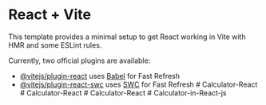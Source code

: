 # React + Vite

This template provides a minimal setup to get React working in Vite with HMR and some ESLint rules.

Currently, two official plugins are available:

- [@vitejs/plugin-react](https://github.com/vitejs/vite-plugin-react/blob/main/packages/plugin-react/README.md) uses [Babel](https://babeljs.io/) for Fast Refresh
- [@vitejs/plugin-react-swc](https://github.com/vitejs/vite-plugin-react-swc) uses [SWC](https://swc.rs/) for Fast Refresh
#   C a l c u l a t o r - R e a c t  
 #   C a l c u l a t o r - R e a c t  
 #   C a l c u l a t o r - R e a c t  
 #   C a l c u l a t o r - i n - R e a c t - j s  
 